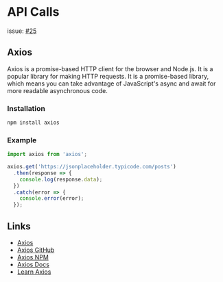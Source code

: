 # API Calls

issue: [#25](https://github.com/ConnecMent/bank/issues/25)

## Axios

Axios is a promise-based HTTP client for the browser and Node.js. It is a popular library for making HTTP requests. It is a promise-based library, which means you can take advantage of JavaScript's async and await for more readable asynchronous code.

### Installation

```bash
npm install axios
```

### Example

```ts
import axios from 'axios';

axios.get('https://jsonplaceholder.typicode.com/posts')
  .then(response => {
    console.log(response.data);
  })
  .catch(error => {
    console.error(error);
  });
```

## Links

- [Axios](https://axios-http.com/)
- [Axios GitHub](https://github.com/axios/axios)
- [Axios NPM](https://www.npmjs.com/package/axios)
- [Axios Docs](https://axios-http.com/docs/intro)
- [Learn Axios](https://www.youtube.com/watch?v=6LyagkoRWYA)
